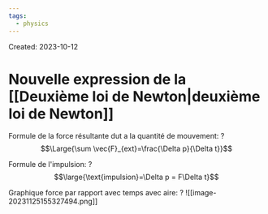 ```yaml
---
tags:
  - physics
---
```

Created: 2023-10-12

# Nouvelle expression de la [[Deuxième loi de Newton|deuxième loi de Newton]]

Formule de la force résultante dut a la quantité de mouvement:
?
$$\Large{\sum \vec{F}_{ext}=\frac{\Delta p}{\Delta t}}$$
<!--SR:!2024-02-09,47,250-->


Formule de l'impulsion:
?
$$\large{\text{impulsion}=\Delta p = F\Delta t}$$
<!--SR:!2024-01-31,14,210-->

Graphique force par rapport avec temps avec aire:
?
![[image-20231125155327494.png]]
<!--SR:!2024-01-31,40,250-->

